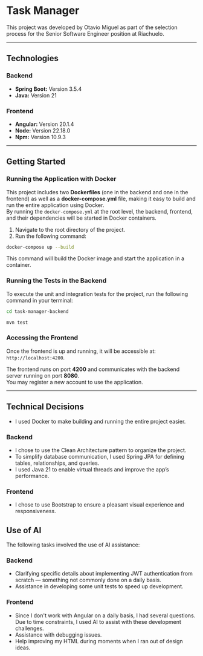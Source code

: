 # Task Manager

This project was developed by Otavio Miguel as part of the selection process for the Senior Software Engineer position at Riachuelo.

---

## Technologies

### Backend
* **Spring Boot:** Version 3.5.4
* **Java:** Version 21

### Frontend

* **Angular:** Version 20.1.4
* **Node:** Version 22.18.0
* **Npm:** Version 10.9.3

---

## Getting Started

### Running the Application with Docker
This project includes two **Dockerfiles** (one in the backend and one in the frontend) as well as a **docker-compose.yml** file, making it easy to build and run the entire application using Docker.  
By running the `docker-compose.yml` at the root level, the backend, frontend, and their dependencies will be started in Docker containers.

1.  Navigate to the root directory of the project.
2.  Run the following command:

```sh
docker-compose up --build
```

This command will build the Docker image and start the application in a container.

### Running the Tests in the Backend

To execute the unit and integration tests for the project, run the following command in your terminal:

```sh
cd task-manager-backend
```
```sh
mvn test
```

### Accessing the Frontend

Once the frontend is up and running, it will be accessible at:
`http://localhost:4200`.

The frontend runs on port **4200** and communicates with the backend server running on port **8080**.  
You may register a new account to use the application.

-----


## Technical Decisions
* I used Docker to make building and running the entire project easier.

### Backend
* I chose to use the Clean Architecture pattern to organize the project.
* To simplify database communication, I used Spring JPA for defining tables, relationships, and queries.
* I used Java 21 to enable virtual threads and improve the app’s performance.

### Frontend
* I chose to use Bootstrap to ensure a pleasant visual experience and responsiveness.

## Use of AI
The following tasks involved the use of AI assistance:

### Backend
* Clarifying specific details about implementing JWT authentication from scratch — something not commonly done on a daily basis.
* Assistance in developing some unit tests to speed up development.

### Frontend
* Since I don't work with Angular on a daily basis, I had several questions. Due to time constraints, I used AI to assist with these development challenges.
* Assistance with debugging issues.
* Help improving my HTML during moments when I ran out of design ideas.

```